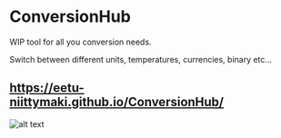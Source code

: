 # ConversionHub

WIP tool for all you conversion needs.

Switch between different units, temperatures, currencies, binary etc...

## https://eetu-niittymaki.github.io/ConversionHub/

![alt text](https://i.postimg.cc/wgfgWTnR/img.png)
